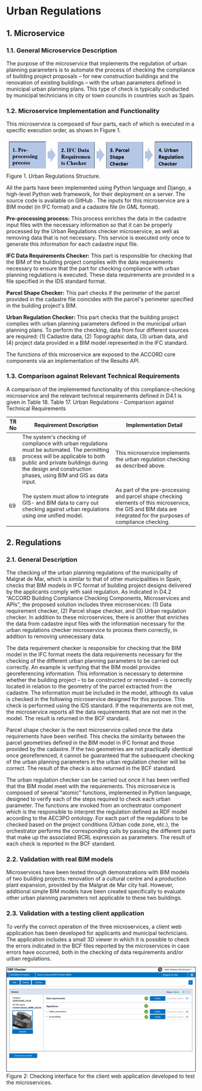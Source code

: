 # Urban Regulations

## 1. Microservice

### 1.1. General Microservice Description
The purpose of the microservice that implements the regulation of urban planning parameters is to automate the process of checking the compliance of building project proposals – for new construction buildings and the renovation of existing buildings – with the urban parameters defined in municipal urban planning plans. This type of check is typically conducted by municipal technicians in city or town councils in countries such as Spain.

### 1.2. Microservice Implementation and Functionality
This microservice is composed of four parts, each of which is executed in a specific execution order, as shown in Figure 1. 

![](urban_fig_1.jpg)\
Figure 1. Urban Regulations Structure.

All the parts have been implemented using Python language and Django, a high-level Python web framework, for their deployment on a server. The source code is available on GitHub . The inputs for this microservice are a BIM model (in IFC format) and a cadastre file (in GML format).

<b>Pre-processing process:</b> This process enriches the data in the cadastre input files with the necessary information so that it can be properly processed by the Urban Regulations checker microservice, as well as removing data that is not necessary. This service is executed only once to generate this information for each cadastre input file. 

<b>IFC Data Requirements Checker:</b> This part is responsible for checking that the BIM of the building project complies with the data requirements necessary to ensure that the part for checking compliance with urban planning regulations is executed. These data requirements are provided in a file specified in the IDS standard format.

<b>Parcel Shape Checker:</b> This part checks if the perimeter of the parcel provided in the cadastre file coincides with the parcel's perimeter specified in the building project's BIM.

<b>Urban Regulation Checker:</b> This part checks that the building project complies with urban planning parameters defined in the municipal urban planning plans. To perform the checking, data from four different sources are required: (1) Cadastre data, (2) Topographic data, (3) urban data, and (4) project data provided in a BIM model represented in the IFC standard. 

The functions of this microservice are exposed to the ACCORD core components via an implementation of the Results API. 

### 1.3. Comparison against Relevant Technical Requirements
A comparison of the implemented functionality of this compliance-checking microservice and the relevant technical requirements defined in D4.1 is given in Table 18.
Table 17. Urban Regulations - Comparison against Technical Requirements

| TR No	| Requirement Description	| Implementation Detail | 
|-------|-------------------------|-----------------------|
| 68	| The system's checking of compliance with urban regulations must be automated. The permitting process will be applicable to both public and private buildings during the design and construction phases, using BIM and GIS as data input. 	| This microservice implements the urban regulation checking as described above. | 
|69|The system must allow to integrate GIS- and BIM data to carry out checking against urban regulations using one unified model.|As part of the pre-processing and parcel shape checking elements of this microservice, the GIS and BIM data are integrated for the purposes of compliance checking.|

##	2. Regulations 

### 2.1. General Description

The checking of the urban planning regulations of the municipality of Malgrat de Mar, which is similar to that of other municipalities in Spain, checks that BIM models in IFC format of building project designs delivered by the applicants comply with said regulation. As indicated in D4.2 “ACCORD Building Compliance Checking Components, Microservices and APIs”, the proposed solution includes three microservices: (1) Data requirement checker, (2) Parcel shape checker, and (3) Urban regulation checker. In addition to these microservices, there is another that enriches the data from cadastre input files with the information necessary for the urban regulations checker microservice to process them correctly, in addition to removing unnecessary data.

The data requirement checker is responsible for checking that the BIM model in the IFC format meets the data requirements necessary for the checking of the different urban planning parameters to be carried out correctly. An example is verifying that the BIM model provides georeferencing information. This information is necessary to determine whether the building project – to be constructed or renovated – is correctly located in relation to the geometry of the parcel extracted from the cadastre. The information must be included in the model, although its value is checked in the following microservice designed for this purpose. This check is performed using the IDS standard. If the requirements are not met, the microservice reports all the data requirements that are not met in the model. The result is returned in the BCF standard.

Parcel shape checker is the next microservice called once the data requirements have been verified. This checks the similarity between the parcel geometries defined in the BIM model in IFC format and those provided by the cadastre. If the two geometries are not practically identical once georeferenced, it cannot be guaranteed that the subsequent checking of the urban planning parameters in the urban regulation checker will be correct. The result of the check is also returned in the BCF standard.

The urban regulation checker can be carried out once it has been verified that the BIM model meet with the requirements. This microservice is composed of several “atomic” functions, implemented in Python language, designed to verify each of the steps required to check each urban parameter. The functions are invoked from an orchestrator component which is the responsible to interpret the regulation defined as RDF model according to the AEC3PO ontology. For each part of the regulations to be checked based on the project conditions (Urban code zone, etc.), the orchestrator performs the corresponding calls by passing the different parts that make up the associated BCRL expression as parameters. The result of each check is reported in the BCF standard.

### 2.2. Validation with real BIM models

Microservices have been tested through demonstrations with BIM models of two building projects: renovation of a cultural centre and a production plant expansion, provided by the Malgrat de Mar city hall. However, additional simple BIM models have been created specifically to evaluate other urban planning parameters not applicable to these two buildings.

### 2.3. Validation with a testing client application

To verify the correct operation of the three microservices, a client web application has been developed for applicants and municipal technicians. The application includes a small 3D viewer in which it is possible to check the errors indicated in the BCF files reported by the microservices in case errors have occurred, both in the checking of data requirements and/or urban regulations.

![](urban_fig_2.jpg)\
Figure 2: Checking interface for the client web application developed to test the microservices.



